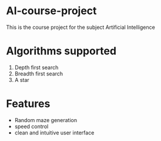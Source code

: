 # AI-course-project
This is the course project for the subject Artificial Intelligence

# Algorithms supported 
1. Depth first search
2. Breadth first search
3. A star

# Features 
* Random maze generation
* speed control
* clean and intuitive user interface
